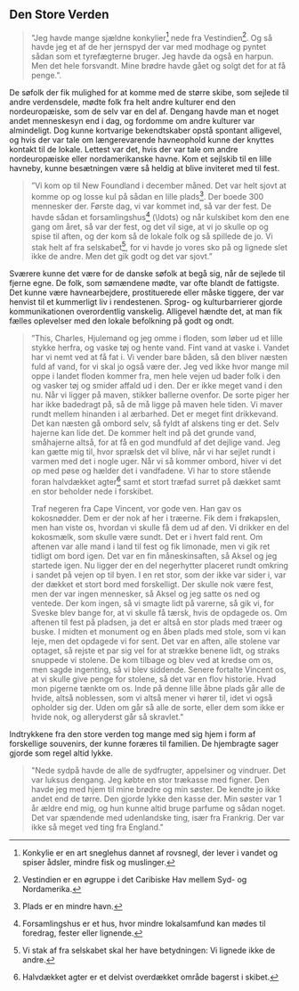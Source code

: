 ## Den Store Verden

> "Jeg havde mange sjældne konkylier[^konkylier] nede fra
> Vestindien[^Vestindien]. Og så havde jeg et af de her jernspyd der var med
> modhage og pyntet sådan som et tyrefægterne bruger. Jeg havde da også en
> harpun. Men det hele forsvandt. Mine brødre havde gået og solgt det for at
> få penge.”.

De søfolk der fik mulighed for at komme med de større skibe, som sejlede til
andre verdensdele, mødte folk fra helt andre kulturer end den nordeuropæiske,
som de selv var en del af. Dengang havde man et noget andet menneskesyn end i
dag, og fordomme om andre kulturer var almindeligt. Dog kunne kortvarige
bekendtskaber opstå spontant alligevel, og hvis der var tale om længerevarende
havneophold kunne der knyttes kontakt til de lokale. Lettest var det, hvis der
var tale om andre nordeuropæiske eller nordamerikanske havne. Kom et sejlskib
til en lille havneby, kunne besætningen være så heldig at blive inviteret med
til fest.

> ”Vi kom op til New Foundland i december måned.  Det var helt sjovt at komme
> op og losse kul på sådan en lille plads[^plads]. Der boede 300 mennesker der.
> Første dag, vi var kommet ind, så var der fest. De havde sådan et
> forsamlingshus[^forsamlingshus] (\ldots) og når kulskibet kom den ene gang
> om året, så var der fest, og det vil sige, at vi jo skulle op og spise til
> aften, og der kom så de lokale folk og så spillede de jo.  Vi stak helt af
> fra selskabet[^selskabet], for vi havde jo vores sko på og lignede slet ikke
> de andre.  Men det gik godt og det var sjovt.”

Sværere kunne det være for de danske søfolk at begå sig, når de sejlede til
fjerne egne. De folk, som sømændene mødte, var ofte blandt de fattigste. Det
kunne være havnearbejdere, prostituerede eller måske tiggere, der var henvist
til et kummerligt liv i rendestenen. Sprog- og kulturbarrierer gjorde
kommunikationen overordentlig vanskelig. Alligevel hændte det, at man fik
fælles oplevelser med den lokale befolkning på godt og ondt.

> ”This, Charles, Hjulemand og jeg omme i floden, som løber ud et lille stykke
> herfra, og vaske tøj og hente vand. Fint vand at vaske i. Vandet har vi nemt
> ved at få fat i. Vi vender bare båden, så den bliver næsten fuld af vand,
> for vi skal jo også være der. Jeg ved ikke hvor mange mil oppe i landet
> floden kommer fra, men hele vejen ud bader folk i den og vasker tøj og
> smider affald ud i den. Der er ikke meget vand i den nu. Når vi ligger på
> maven, stikker ballerne ovenfor. De sorte piger her har ikke badedragt på,
> så de må ligge på maven hele tiden. Vi maver rundt mellem hinanden i al
> ærbarhed. Det er meget fint drikkevand. Det kan næsten gå ombord selv, så
> fyldt af alskens ting er det. Selv hajerne kan lide det. De kommer helt ind
> på det grunde vand, småhajerne altså, for at få en god mundfuld af det
> dejlige vand. Jeg kan gætte mig til, hvor sprælsk det vil blive, når vi har
> sejlet rundt i varmen med det i nogle uger. Når vi så kommer ombord, hiver
> vi det op med pøse og hælder det i vandfadene. Vi har to store stående foran
> halvdækket agter[^agter] samt et stort træfad surret på dækket samt en stor
> beholder nede i forskibet.
>
> Traf negeren fra Cape Vincent, vor gode ven. Han gav os kokosnødder. Dem er
> der nok af her i træerne. Fik dem i frøkapslen, men han viste os, hvordan vi
> skulle få dem ud af den. Vi drikker en del kokosmælk, som skulle være sundt.
> Det er i hvert fald rent. Om aftenen var alle mand i land til fest og fik
> limonade, men vi gik ret tidligt om bord igen. Det var en fin
> måneskinsaften, så Aksel og jeg startede igen. Nu ligger der en del
> negerhytter placeret rundt omkring i sandet på vejen op til byen. I en ret
> stor, som der ikke var sider i, var der dækket et stort bord med
> forskelligt. Der skulle nok være fest, men der var ingen mennesker, så Aksel
> og jeg satte os ned og ventede. Der kom ingen, så vi smagte lidt på varerne,
> så gik vi, for Sveske blev bange for, at vi skulle få tærsk, hvis de
> opdagede os.  Om aftenen til fest på pladsen, ja det er altså en stor plads
> med træer og buske. I midten et monument og en åben plads med stole, som vi
> kan leje, men det opdagede vi for sent. Det var en aften, alle stolene var
> optaget, så rejste et par sig vel for at strække benene lidt, og straks
> snuppede vi stolene. De kom tilbage og blev ved at kredse om os, men sagde
> ingenting, så vi blev siddende. Senere fortalte Vincent os, at vi skulle
> give penge for stolene, så det var en flov historie.  Hvad mon pigerne
> tænkte om os. Inde på denne lille åbne plads går alle de hvide, altså
> noblessen, som vi altså mener vi hører til, idet vi også opholder sig der.
> Uden om går så alle de sorte, eller dem som ikke er hvide nok, og
> alleryderst går så skravlet."

Indtrykkene fra den store verden tog mange med sig hjem i form af forskellige
souvenirs, der kunne foræres til familien.  De hjembragte sager gjorde som
regel altid lykke.

> "Nede sydpå havde de alle de sydfrugter, appelsiner og vindruer. Det var
> luksus dengang. Jeg købte en stor trækasse med figner. Den havde jeg med hjem
> til mine brødre og min søster. De kendte jo ikke andet end de tørre. Den
> gjorde lykke den kasse der. Min søster var 1 år ældre end mig, og hun kunne
> altid bruge parfume og sådan noget. Det var spændende med udenlandske ting,
> især fra Frankrig. Der var ikke så meget ved ting fra England."

[^konkylier]: Konkylie er en art sneglehus dannet af rovsnegl, der lever i
  vandet og spiser ådsler, mindre fisk og muslinger.
[^Vestindien]: Vestindien er en øgruppe i det Caribiske Hav mellem Syd- og
  Nordamerika.
[^forsamlingshus]: Forsamlingshus er et hus, hvor mindre lokalsamfund kan
  mødes til foredrag, fester eller lignende.
[^selskabet]: Vi stak af fra selskabet skal her have betydningen: Vi lignede
  ikke de andre.
[^agter]: Halvdækket agter er et delvist overdækket område bagerst i skibet.
[^plads]: Plads er en mindre havn.
